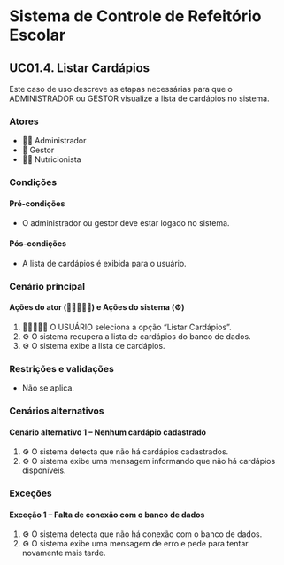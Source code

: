 # Sistema de Controle de Refeitório Escolar

## UC01.4. Listar Cardápios

Este caso de uso descreve as etapas necessárias para que o ADMINISTRADOR ou GESTOR visualize a lista de cardápios no sistema.

### Atores
- 👨‍💼 Administrador
- 💼 Gestor
- 👩‍🍳 Nutricionista

### Condições
#### Pré-condições
- O administrador ou gestor deve estar logado no sistema.

#### Pós-condições
- A lista de cardápios é exibida para o usuário.

### Cenário principal
#### Ações do ator (👨‍💼💼👩‍🍳) e Ações do sistema (⚙️)
1. 👨‍💼💼👩‍🍳 O USUÁRIO seleciona a opção “Listar Cardápios”.
2. ⚙️ O sistema recupera a lista de cardápios do banco de dados.
3. ⚙️ O sistema exibe a lista de cardápios.

### Restrições e validações
- Não se aplica.

### Cenários alternativos
#### Cenário alternativo 1 – Nenhum cardápio cadastrado
1. ⚙️ O sistema detecta que não há cardápios cadastrados.
2. ⚙️ O sistema exibe uma mensagem informando que não há cardápios disponíveis.

### Exceções
#### Exceção 1 – Falta de conexão com o banco de dados
1. ⚙️ O sistema detecta que não há conexão com o banco de dados.
2. ⚙️ O sistema exibe uma mensagem de erro e pede para tentar novamente mais tarde.
